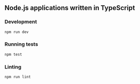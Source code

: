 ## Node.js applications written in TypeScript

### Development

```bash
npm run dev
```

### Running tests

```bash
npm test
```

### Linting

```bash
npm run lint
```

